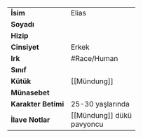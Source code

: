 |  |  |
  |---|---|
  | **İsim** | Elias|
  | **Soyadı** | |
  | **Hizip** | |
  | **Cinsiyet** | Erkek|
  | **Irk** | #Race/Human|
  | **Sınıf** | |
  | **Kütük** | [[Mündung]]|
  | **Münasebet** | |
  | **Karakter Betimi** | 25-30 yaşlarında|
  | **İlave Notlar** | [[Mündung]] dükü<br>pavyoncu|
  